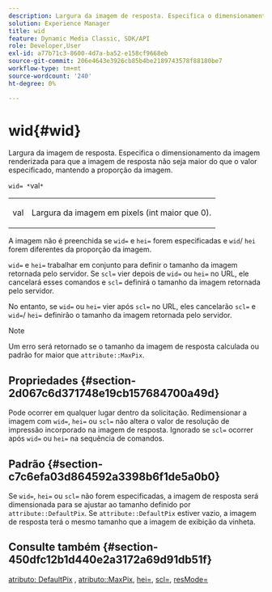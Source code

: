 ```yaml
---
description: Largura da imagem de resposta. Especifica o dimensionamento da imagem renderizada para que a imagem de resposta não seja maior do que o valor especificado, mantendo a proporção da imagem.
solution: Experience Manager
title: wid
feature: Dynamic Media Classic, SDK/API
role: Developer,User
exl-id: a77b71c3-8600-4d7a-ba52-e158cf9668eb
source-git-commit: 206e4643e3926cb85b4be2189743578f88180be7
workflow-type: tm+mt
source-wordcount: '240'
ht-degree: 0%

---
```


# wid{#wid}

Largura da imagem de resposta. Especifica o dimensionamento da imagem renderizada para que a imagem de resposta não seja maior do que o valor especificado, mantendo a proporção da imagem.

`wid= *`val`*`

<table id="simpletable_1C898A7B99114BE986EC5553F6A31E82"> 
 <tr class="strow"> 
  <td class="stentry"> <p><span class="varname"> val</span> </p> </td> 
  <td class="stentry"> <p>Largura da imagem em pixels (int maior que 0). </p></td> 
 </tr> 
</table>

A imagem não é preenchida se `wid=` e `hei=` forem especificadas e `wid`/ `hei` forem diferentes da proporção da imagem.

`wid=` e  `hei=` trabalhar em conjunto para definir o tamanho da imagem retornada pelo servidor. Se `scl=` vier depois de `wid=` ou `hei=` no URL, ele cancelará esses comandos e `scl=` definirá o tamanho da imagem retornada pelo servidor.

No entanto, se `wid=` ou `hei=` vier após `scl=` no URL, eles cancelarão `scl=` e `wid=`/ `hei=` definirão o tamanho da imagem retornada pelo servidor.

>[!NOTE]
>
>Um erro será retornado se o tamanho da imagem de resposta calculada ou padrão for maior que `attribute::MaxPix`.

## Propriedades {#section-2d067c6d371748e19cb157684700a49d}

Pode ocorrer em qualquer lugar dentro da solicitação. Redimensionar a imagem com `wid=`, `hei=` ou `scl=` não altera o valor de resolução de impressão incorporado na imagem de resposta. Ignorado se `scl=` ocorrer após `wid=` ou `hei=` na sequência de comandos.

## Padrão {#section-c7c6efa03d864592a3398b6f1de5a0b0}

Se `wid=`, `hei=` ou `scl=` não forem especificadas, a imagem de resposta será dimensionada para se ajustar ao tamanho definido por `attribute::DefaultPix`. Se `attribute::DefaultPix` estiver vazio, a imagem de resposta terá o mesmo tamanho que a imagem de exibição da vinheta.

## Consulte também {#section-450dfc12b1d440e2a3172a69d91db51f}

[atributo: DefaultPix](../../../../../ir-api/material-cat/image-rendering-api-ref/c-ir-material-catalog/c-ir-attributes-reference/r-ir-defaultpix.md#reference-102c98f9b5d24d2aaaeb756653fb0e6f) ,  [atributo::MaxPix](../../../../../ir-api/material-cat/image-rendering-api-ref/c-ir-material-catalog/c-ir-attributes-reference/r-ir-maxpix.md#reference-569f186bbc2840a6bd3cffa8ff3e7657),  [hei=](../../../../../ir-api/http-protocol/image-rendering-api-ref/c-ir-http-protocol-ref/c-ir-http-protocol-command-reference/r-ir-hei.md#reference-1c08f60365a94417a39867c09cac5478),  [scl=](../../../../../ir-api/http-protocol/image-rendering-api-ref/c-ir-http-protocol-ref/c-ir-http-protocol-command-reference/r-ir-scl.md#reference-b14b51a6cbe34f0bba42880540592f29),  [resMode=](../../../../../ir-api/http-protocol/image-rendering-api-ref/c-ir-http-protocol-ref/c-ir-http-protocol-command-reference/r-ir-http-resmode.md#reference-851a5b636f8948cfb11456c9b7dab0d3)
